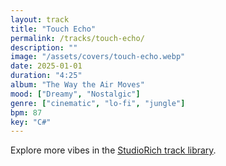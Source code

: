 ```yaml
---
layout: track
title: "Touch Echo"
permalink: /tracks/touch-echo/
description: ""
image: "/assets/covers/touch-echo.webp"
date: 2025-01-01
duration: "4:25"
album: "The Way the Air Moves"
mood: ["Dreamy", "Nostalgic"]
genre: ["cinematic", "lo-fi", "jungle"]
bpm: 87
key: "C#"
---
```


Explore more vibes in the [StudioRich track library](/tracks/).
